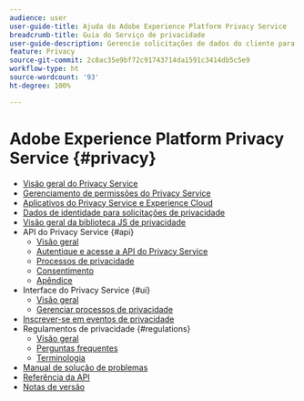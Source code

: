 ```yaml
---
audience: user
user-guide-title: Ajuda do Adobe Experience Platform Privacy Service
breadcrumb-title: Guia do Serviço de privacidade
user-guide-description: Gerencie solicitações de dados do cliente para cumprir com as normas legais de privacidade, como o GDPR e o CCPA.
feature: Privacy
source-git-commit: 2c8ac35e9bf72c91743714da1591c3414db5c5e9
workflow-type: ht
source-wordcount: '93'
ht-degree: 100%

---
```



# Adobe Experience Platform Privacy Service {#privacy}

* [Visão geral do Privacy Service](./home.md)
* [Gerenciamento de permissões do Privacy Service](./permissions.md)
* [Aplicativos do Privacy Service e Experience Cloud](./experience-cloud-apps.md)
* [Dados de identidade para solicitações de privacidade](./identity-data.md)
* [Visão geral da biblioteca JS de privacidade](./js-library.md)
* API do Privacy Service {#api}
   * [Visão geral](./api/overview.md)
   * [Autentique e acesse a API do Privacy Service](./api/getting-started.md)
   * [Processos de privacidade](./api/privacy-jobs.md)
   * [Consentimento](./api/consent.md)
   * [Apêndice](./api/appendix.md)
* Interface do Privacy Service {#ui}
   * [Visão geral](./ui/overview.md)
   * [Gerenciar processos de privacidade](./ui/user-guide.md)
* [Inscrever-se em eventos de privacidade](./privacy-events.md)
* Regulamentos de privacidade {#regulations}
   * [Visão geral](./regulations/overview.md)
   * [Perguntas frequentes](./regulations/faq.md)
   * [Terminologia](./regulations/terminology.md)
* [Manual de solução de problemas](./troubleshooting-guide.md)
* [Referência da API](https://www.adobe.io/experience-platform-apis/references/privacy-service/)
* [Notas de versão](./release-notes.md)

